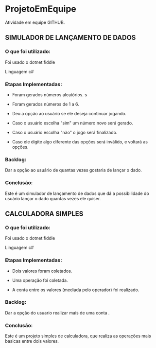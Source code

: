 # ProjetoEmEquipe
Atividade em equipe GITHUB.
## SIMULADOR DE LANÇAMENTO DE DADOS

### O que foi utilizado:

Foi usado o dotnet.fiddle

Linguagem c#

### Etapas Implementadas:

* Foram gerados números aleatórios.
s
* Foram gerados números de 1 a 6.

* Deu a opção ao usuário se ele deseja continuar jogando.

* Caso o usuário escolha "sim" um número novo será gerado.

* Caso o usuário escolha "não" o jogo será finalizado. 

* Caso ele digite algo diferente das opções será inválido, e voltará as opções.


### Backlog:

Dar a opção ao usuário de quantas vezes gostaria de lançar o dado. 

### Conclusão:

Este é um simulador de lançamento de dados que dá a possibilidade do usuário lançar o dado quantas vezes ele quiser.  

## CALCULADORA SIMPLES

### O que foi utilizado:

Foi usado o dotnet.fiddle

Linguagem c#

### Etapas Implementadas:

* Dois valores foram coletados.

* Uma operação foi coletada.

* A conta entre os valores (mediada pelo operador) foi realizado.


### Backlog:

Dar a opção do usuario realizar mais de uma conta . 

### Conclusão:

Este é um projeto simples de calculadora, que realiza as operações mais basicas entre dois valores. 

